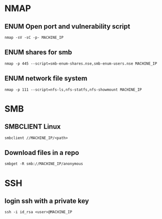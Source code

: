 # NMAP
## ENUM Open port and vulnerability script
`nmap -sV -sC -p- MACHINE_IP`
## ENUM shares for smb 
`nmap -p 445 --script=smb-enum-shares.nse,smb-enum-users.nse MACHINE_IP`
## ENUM network file system
`nmap -p 111 --script=nfs-ls,nfs-statfs,nfs-showmount MACHINE_IP`

# SMB
## SMBCLIENT Linux
`smbclient //MACHINE_IP/<path>`
## Download files in a repo
`smbget -R smb://MACHINE_IP/anonymous`

# SSH
## login ssh with a private key
`ssh -i id_rsa <user>@MACHINE_IP`
